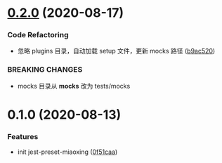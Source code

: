 # [0.2.0](https://github.com/miaoxing/jest-preset-miaoxing/compare/jest-preset-miaoxing@0.1.0...jest-preset-miaoxing@0.2.0) (2020-08-17)


### Code Refactoring

* 忽略 plugins 目录，自动加载 setup 文件，更新 mocks 路径 ([b9ac520](https://github.com/miaoxing/jest-preset-miaoxing/commit/b9ac52097cbe876632d0b0b542420ec14219eb92))


### BREAKING CHANGES

* mocks 目录从 __mocks__ 改为 tests/mocks

# 0.1.0 (2020-08-13)


### Features

* init jest-preset-miaoxing ([0f51caa](https://github.com/miaoxing/jest-preset-miaoxing/commit/0f51caae7dcec8364f7277991c889ecb2bc20232))
